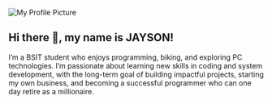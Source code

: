 ![My Profile Picture]([profile.png](https://github.com/jaysondialde13-cyber/jaysondialde13-cyber/blob/78b995f2488d87b8013e2591b797ab17f1ee91bd/Blue%20and%20White%20Doodle%20Portfolio%20Cover%20A4%20Document.jpg))

## Hi there 👋, my name is JAYSON!
I’m a BSIT student who enjoys programming, biking, and exploring PC technologies. I’m passionate about learning new skills in coding and system development, with the long-term goal of building impactful projects, starting my own business, and becoming a successful programmer who can one day retire as a millionaire.
